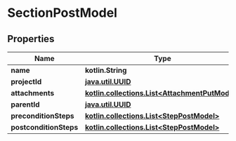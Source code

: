 
# SectionPostModel

## Properties
| Name | Type | Description | Notes |
| ------------ | ------------- | ------------- | ------------- |
| **name** | **kotlin.String** |  |  |
| **projectId** | [**java.util.UUID**](java.util.UUID.md) |  |  |
| **attachments** | [**kotlin.collections.List&lt;AttachmentPutModel&gt;**](AttachmentPutModel.md) |  |  |
| **parentId** | [**java.util.UUID**](java.util.UUID.md) |  |  [optional] |
| **preconditionSteps** | [**kotlin.collections.List&lt;StepPostModel&gt;**](StepPostModel.md) |  |  [optional] |
| **postconditionSteps** | [**kotlin.collections.List&lt;StepPostModel&gt;**](StepPostModel.md) |  |  [optional] |




